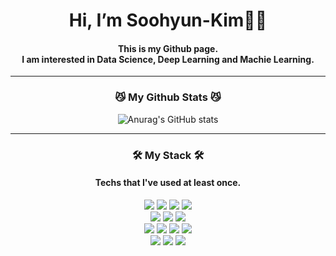 <div align=center><h1>Hi, I’m Soohyun-Kim👋🏻</h1>
  <h4>This is my Github page.
  <br>I am interested in Data Science, Deep Learning and Machie Learning.<br/></h4>
  
 ----
  
 <h3>😼 My Github Stats 😼</h3>
  
  
  
![Anurag's GitHub stats](https://github-readme-stats.vercel.app/api?username=kshiny&show_icons=true&theme=github_dark)


----

<h3>🛠️ My Stack 🛠️ </h3>
 <h4>Techs that I've used at least once.</h4>
<img src="https://img.shields.io/badge/C-A8B9CC?style=for-the-badge&logo=C&logoColor=black">
<img src="https://img.shields.io/badge/Python-3776AB?style=for-the-badge&logo=Python&logoColor=black">
<img src="https://img.shields.io/badge/Jupyter-F37626?style=for-the-badge&logo=Jupyter&logoColor=white">
<img src="https://img.shields.io/badge/Google Colab-F9AB00?style=for-the-badge&logo=GoogleColab&logoColor=white">
<br><img src="https://img.shields.io/badge/NumPy-013243?style=for-the-badge&logo=NumPy&logoColor=white">
<img src="https://img.shields.io/badge/TensorFlow-FF6F00?style=for-the-badge&logo=TensorFlow&logoColor=white">
<img src="https://img.shields.io/badge/PyTorch-EE4C2C?style=for-the-badge&logo=PyTorch&logoColor=white">
<br><img src="https://img.shields.io/badge/Docker-2496ED?style=for-the-badge&logo=Docker&logoColor=white">
<img src="https://img.shields.io/badge/Linux-FCC624?style=for-the-badge&logo=Linux&logoColor=black">
<img src="https://img.shields.io/badge/AWS-232F3E?style=for-the-badge&logo=Amazone&logoColor=white">
<img src="https://img.shields.io/badge/MySQL-2496ED?style=for-the-badge&logo=MySQL&logoColor=white"></br>
<img src="https://img.shields.io/badge/Github-181717?style=for-the-badge&logo=Github&logoColor=white">
<img src="https://img.shields.io/badge/Blog-03C75A?style=for-the-badge&logo=Naver&logoColor=green">
<img src="https://img.shields.io/badge/Notion-000000?style=for-the-badge&logo=Notion&logoColor=white">
</div></br>
